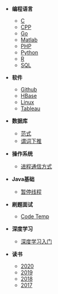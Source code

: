 * __编程语言__
  * [C](./docs/programming/C.md)
  * [CPP](./docs/programming/CPP.md)
  * [Go](./docs/programming/Go.md)
  * [Matlab](./docs/programming/Matlab.md)
  * [PHP](./docs/programming/PHP.md)
  * [Python](./docs/programming/Python.md)
  * [R](./docs/programming/R.md)
  * [SQL](./docs/programming/SQL.md)
  
* __软件__
  * [Github](./docs/app/github.md)
  * [HBase](./docs/app/hbase.md)
  * [Linux](./docs/app/linux.md)
  * [Tableau](./docs/app/tableau.md)

* __数据库__
  * [范式](./docs/database/NF.md)
  * [谓词下推](./docs/database/Predicate_Pushdown.md)

* __操作系统__
  * [进程通信方式](./docs/os/IPC.md)

* __Java基础__
  * [暂停线程](./docs/java_basic/suspend_thread.md)

* __刷题面试__
  * [Code Temp](./docs/algorithm/Alg_Template.md)
  
* __深度学习__
  * [深度学习入门](./docs/dl/intro/dl_intro.md)
  
* __读书__
  * [2020](./docs/reading/2020.md)
  * [2019](./docs/reading/2019.md)
  * [2018](./docs/reading/2018.md)
  * [2017](./docs/reading/2017.md)